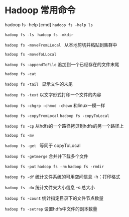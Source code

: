 # Hadoop 常用命令

hadoop fs -help [cmd]
``hadoop fs -help ls``

``hadoop fs -ls ``
``hadoop fs -mkdir``

``hadoop fs -moveFromLLocal ``
从本地剪切并粘贴到集群中

``hadoop fs -moveToLLocal``

``hadoop fs -appendToFile``
追加到一个已经存在的文件末尾

``hadoop fs -cat``

``hadoop fs -tail ``
显示文件的末尾

``hadoop fs -text``
以文字形式打印一个文件的内容

``hadoop fs -chgrp -chmod -chown``
和linux一模一样

``hadoop fs -copyFromLocal``
``hadoop fs -copyToLocal``

``hadoop fs -cp``
从hdfs的一个路径拷贝到hdfs的另一个路径上

``hadoop fs -mv``

``hadoop fs -get ``
等同于 copyToLocal

``hadoop fs -getmerge``
合并并下载多个文件

``hadoop fs -put``
``hadoop fs -rm``
``hadoop fs -rmdir``

``hadoop fs -df``
统计文件系统的可用空间信息 -h：打印格式

``hadoop fs -du``
统计文件夹大小信息 -s:总大小

``hadoop fs -count``
统计指定目录下的文件节点数量

``hadoop fs -setrep``
设置hdfs中文件的副本数量


